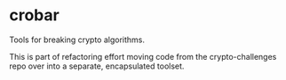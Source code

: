 # crobar
Tools for breaking crypto algorithms.

This is part of refactoring effort moving code from the crypto-challenges repo over into a separate, encapsulated toolset.
